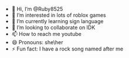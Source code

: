 - 👋 Hi, I’m @Ruby8525
- 👀 I’m interested in lots of roblox games
- 🌱 I’m currently learning sign language
- 💞️ I’m looking to collaborate on IDK
- 📫 How to reach me youtube
- 😄 Pronouns: she\her
- ⚡ Fun fact: I have a rock song named after me

<!---
Ruby8525/Ruby8525 is a ✨ special ✨ repository because its `README.md` (this file) appears on your GitHub profile.
You can click the Preview link to take a look at your changes.
--->
